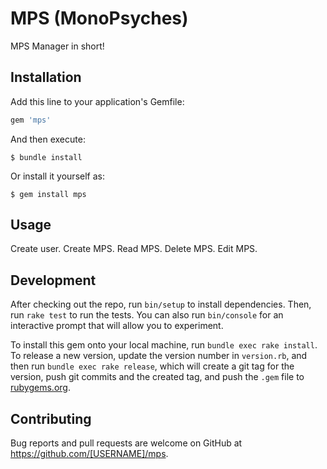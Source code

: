 # MPS (MonoPsyches)

MPS Manager in short!

## Installation

Add this line to your application's Gemfile:

```ruby
gem 'mps'
```

And then execute:

    $ bundle install

Or install it yourself as:

    $ gem install mps

## Usage

Create user.
Create MPS.
Read MPS.
Delete MPS.
Edit MPS.


## Development

After checking out the repo, run `bin/setup` to install dependencies. Then, run `rake test` to run the tests. You can also run `bin/console` for an interactive prompt that will allow you to experiment.

To install this gem onto your local machine, run `bundle exec rake install`. To release a new version, update the version number in `version.rb`, and then run `bundle exec rake release`, which will create a git tag for the version, push git commits and the created tag, and push the `.gem` file to [rubygems.org](https://rubygems.org).

## Contributing

Bug reports and pull requests are welcome on GitHub at https://github.com/[USERNAME]/mps.

